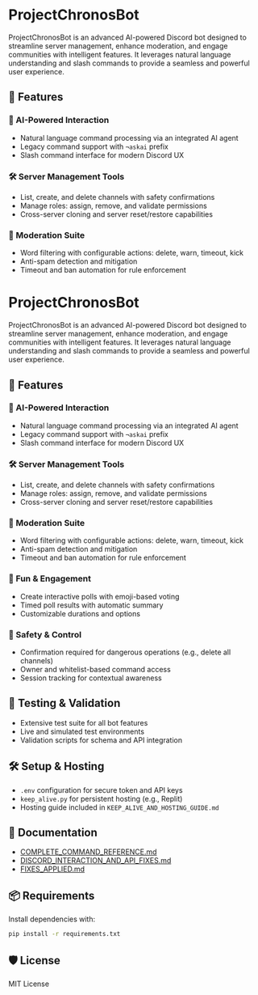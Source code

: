 # ProjectChronosBot

ProjectChronosBot is an advanced AI-powered Discord bot designed to streamline server management, enhance moderation, and engage communities with intelligent features. It leverages natural language understanding and slash commands to provide a seamless and powerful user experience.

## 🚀 Features

### 🤖 AI-Powered Interaction

- Natural language command processing via an integrated AI agent
- Legacy command support with `¬askai` prefix
- Slash command interface for modern Discord UX

### 🛠️ Server Management Tools

- List, create, and delete channels with safety confirmations
- Manage roles: assign, remove, and validate permissions
- Cross-server cloning and server reset/restore capabilities

### 🧹 Moderation Suite

- Word filtering with configurable actions: delete, warn, timeout, kick
- Anti-spam detection and mitigation
- Timeout and ban automation for rule enforcement

# ProjectChronosBot

ProjectChronosBot is an advanced AI-powered Discord bot designed to streamline server management, enhance moderation, and engage communities with intelligent features. It leverages natural language understanding and slash commands to provide a seamless and powerful user experience.

## 🚀 Features

### 🤖 AI-Powered Interaction

- Natural language command processing via an integrated AI agent
- Legacy command support with `¬askai` prefix
- Slash command interface for modern Discord UX

### 🛠️ Server Management Tools

- List, create, and delete channels with safety confirmations
- Manage roles: assign, remove, and validate permissions
- Cross-server cloning and server reset/restore capabilities

### 🧹 Moderation Suite

- Word filtering with configurable actions: delete, warn, timeout, kick
- Anti-spam detection and mitigation
- Timeout and ban automation for rule enforcement

### 🎉 Fun & Engagement

- Create interactive polls with emoji-based voting
- Timed poll results with automatic summary
- Customizable durations and options

### 🔐 Safety & Control

- Confirmation required for dangerous operations (e.g., delete all channels)
- Owner and whitelist-based command access
- Session tracking for contextual awareness

## 🧪 Testing & Validation

- Extensive test suite for all bot features
- Live and simulated test environments
- Validation scripts for schema and API integration

## 🛠️ Setup & Hosting

- `.env` configuration for secure token and API keys
- `keep_alive.py` for persistent hosting (e.g., Replit)
- Hosting guide included in `KEEP_ALIVE_AND_HOSTING_GUIDE.md`

## 📄 Documentation

- [COMPLETE_COMMAND_REFERENCE.md](./project_docs/COMPLETE_COMMAND_REFERENCE.md)
- [DISCORD_INTERACTION_AND_API_FIXES.md](./project_docs/DISCORD_INTERACTION_AND_API_FIXES.md)
- [FIXES_APPLIED.md](./project_docs/FIXES_APPLIED.md)

## 📦 Requirements

Install dependencies with:

```bash
pip install -r requirements.txt
```
## 🛡️ License

MIT License
